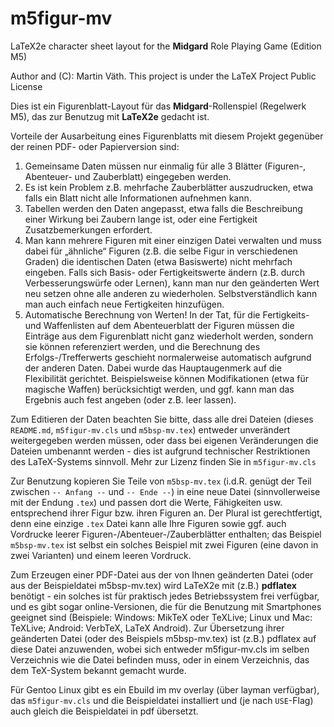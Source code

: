 # m5figur-mv

LaTeX2e character sheet layout for the __Midgard__ Role Playing Game
(Edition M5)

Author and (C): Martin Väth.
This project is under the LaTeX Project Public License

Dies ist ein Figurenblatt-Layout für das __Midgard__-Rollenspiel
(Regelwerk M5), das zur Benutzug mit __LaTeX2e__ gedacht ist.

Vorteile der Ausarbeitung eines Figurenblatts mit diesem Projekt gegenüber
der reinen PDF- oder Papierversion sind:

1. Gemeinsame Daten müssen nur einmalig für alle 3 Blätter (Figuren-,
   Abenteuer- und Zauberblatt) eingegeben werden.
2. Es ist kein Problem z.B. mehrfache Zauberblätter auszudrucken, etwa falls
   ein Blatt nicht alle Informationen aufnehmen kann.
3. Tabellen werden den Daten angepasst, etwa falls die Beschreibung einer
   Wirkung bei Zaubern lange ist, oder eine Fertigkeit Zusatzbemerkungen
   erfordert.
4. Man kann mehrere Figuren mit einer einzigen Datei verwalten und muss
   dabei für „ähnliche“ Figuren (z.B. die selbe Figur in verschiedenen
   Graden) die identischen Daten (etwa Basiswerte) nicht mehrfach eingeben.
   Falls sich Basis- oder Fertigkeitswerte ändern (z.B. durch
   Verbesserungswürfe oder Lernen), kann man nur den geänderten Wert
   neu setzen ohne alle anderen zu wiederholen.
   Selbstverständlich kann man auch einfach neue Fertigkeiten hinzufügen.
5. Automatische Berechnung von Werten!
   In der Tat, für die Fertigkeits- und Waffenlisten auf dem Abenteuerblatt
   der Figuren müssen die Einträge aus dem Figurenblatt nicht ganz wiederholt
   werden, sondern sie können referenziert werden, und die Berechnung des
   Erfolgs-/Trefferwerts geschieht normalerweise automatisch aufgrund der
   anderen Daten.
   Dabei wurde das Hauptaugenmerk auf die Flexibilität gerichtet.
   Beispielsweise können Modifikationen (etwa für magische Waffen)
   berücksichtigt werden, und ggf. kann man das Ergebnis auch fest angeben
   (oder z.B. leer lassen).

Zum Editieren der Daten beachten Sie bitte, dass alle drei Dateien (dieses
`README.md`, `m5figur-mv.cls` und `m5bsp-mv.tex`) entweder unverändert
weitergegeben werden müssen, oder dass bei eigenen Veränderungen die
Dateien umbenannt werden - dies ist aufgrund technischer Restriktionen des
LaTeX-Systems sinnvoll. Mehr zur Lizenz finden Sie in `m5figur-mv.cls`

Zur Benutzung kopieren Sie Teile von `m5bsp-mv.tex` (i.d.R. genügt der Teil
zwischen `-- Anfang --` und `-- Ende --`) in eine neue Datei
(sinnvollerweise mit der Endung `.tex`) und passen dort die Werte,
Fähigkeiten usw. entsprechend ihrer Figur bzw. ihren Figuren an.
Der Plural ist gerechtfertigt, denn eine einzige `.tex` Datei
kann alle Ihre Figuren sowie ggf. auch Vordrucke leerer
Figuren-/Abenteuer-/Zauberblätter enthalten; das Beispiel `m5bsp-mv.tex`
ist selbst ein solches Beispiel mit zwei Figuren (eine davon in zwei Varianten)
und einem leeren Vordruck.

Zum Erzeugen einer PDF-Datei aus der von Ihnen geänderten Datei (oder aus
der Beispieldatei m5bsp-mv.tex) wird LaTeX2e mit (z.B.) __pdflatex__ benötigt -
ein solches ist für praktisch jedes Betriebssystem frei verfügbar, und es gibt
sogar online-Versionen, die für die Benutzung mit Smartphones geeignet sind
(Beispiele: Windows: MikTeX oder TeXLive; Linux und Mac: TeXLive;
Android: VerbTeX, LaTeX Android).
Zur Übersetzung ihrer geänderten Datei (oder des Beispiels m5bsp-mv.tex)
ist (z.B.) pdflatex auf diese Datei anzuwenden, wobei sich entweder
m5figur-mv.cls im selben Verzeichnis wie die Datei befinden muss,
oder in einem Verzeichnis, das dem TeX-System bekannt gemacht wurde.

Für Gentoo Linux gibt es ein Ebuild im mv overlay (über layman verfügbar),
das `m5figur-mv.cls` und die Beispieldatei installiert und (je nach
`USE`-Flag) auch gleich die Beispieldatei in pdf übersetzt.
